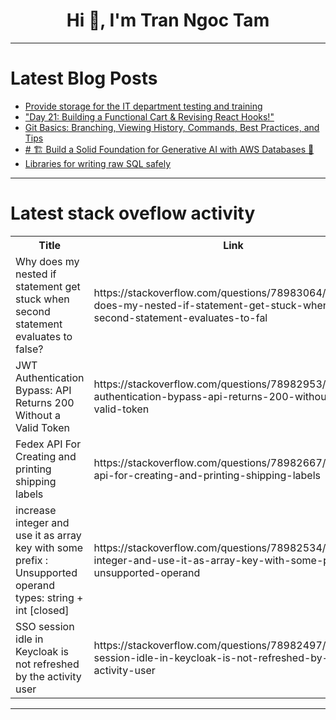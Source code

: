 <h1 align="center">Hi 👋, I'm Tran Ngoc Tam</h1>

---

# Latest Blog Posts 
<!-- BLOG-POST-LIST:START -->
- [Provide storage for the IT department testing and training](https://dev.to/busa/provide-storage-for-the-it-department-testing-and-training-53jb)
- [&quot;Day 21: Building a Functional Cart &amp; Revising React Hooks!&quot;](https://dev.to/jasman_deep_58679206bad26/day-21-building-a-functional-cart-revising-react-hooks-52o5)
- [Git Basics: Branching, Viewing History, Commands, Best Practices, and Tips](https://dev.to/be11amer/git-basics-branching-viewing-history-commands-best-practices-and-tips-3khe)
- [# 🏗️ Build a Solid Foundation for Generative AI with AWS Databases 🚀](https://dev.to/gadekar_sachin/-build-a-solid-foundation-for-generative-ai-with-aws-databases-2jbn)
- [Libraries for writing raw SQL safely](https://dev.to/propelauth/libraries-for-writing-raw-sql-safely-2op2)
<!-- BLOG-POST-LIST:END -->

---

# Latest stack oveflow activity
<table>
  <tr><th>Title</th><th>Link</th></tr>
  <!-- STACKOVERFLOW:START --><tr><td>Why does my nested if statement get stuck when second statement evaluates to false?</td><td>https://stackoverflow.com/questions/78983064/why-does-my-nested-if-statement-get-stuck-when-second-statement-evaluates-to-fal</td></tr><tr><td>JWT Authentication Bypass: API Returns 200 Without a Valid Token</td><td>https://stackoverflow.com/questions/78982953/jwt-authentication-bypass-api-returns-200-without-a-valid-token</td></tr><tr><td>Fedex API For Creating and printing shipping labels</td><td>https://stackoverflow.com/questions/78982667/fedex-api-for-creating-and-printing-shipping-labels</td></tr><tr><td>increase integer and use it as array key with some prefix : Unsupported operand types: string + int [closed]</td><td>https://stackoverflow.com/questions/78982534/increase-integer-and-use-it-as-array-key-with-some-prefix-unsupported-operand</td></tr><tr><td>SSO session idle in Keycloak is not refreshed by the activity user</td><td>https://stackoverflow.com/questions/78982497/sso-session-idle-in-keycloak-is-not-refreshed-by-the-activity-user</td></tr><!-- STACKOVERFLOW:END -->
</table>

---


